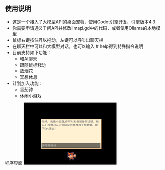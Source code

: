 ## 使用说明
- 这是一个接入了大模型API的桌面宠物，使用Godot引擎开发，引擎版本4.3
- 你需要申请通义千问API并修改llmapi.gd中的代码，或者使用Ollama的本地模型
- 鼠标右键按住可以拖动，左键可以呼叫出聊天栏
- 在聊天栏中可以和大模型对话，也可以输入 # help得到特殊指令说明
- 目前支持如下功能：
  - 和AI聊天
  - 跟随鼠标移动
  - 放烟花
  - 冥想休息
- 计划加入功能：
  - 番茄钟
  - 休闲小游戏

程序界面
<img src="img/ui.png" alt="Alt Text" width="300" height="200">